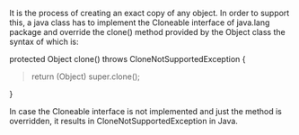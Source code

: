 It is the process of creating an exact copy of any object. In order to
support this, a java class has to implement the Cloneable interface of
java.lang package and override the clone() method provided by the Object
class the syntax of which is:

protected Object clone() throws CloneNotSupportedException {

> return (Object) super.clone();

}

In case the Cloneable interface is not implemented and just the method
is overridden, it results in CloneNotSupportedException in Java.